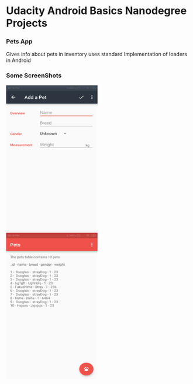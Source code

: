 # Udacity Android Basics Nanodegree Projects
### Pets App
Gives info about pets in inventory uses standard Implementation of loaders in Android


### Some ScreenShots

<img src="Images/Screenshot_2019-08-09-22-18-04-935_com.example.android.pets.png" height="400" width="250"/> &nbsp;&nbsp;&nbsp; <img src="Images/Screenshot_2019-08-09-22-18-10-448_com.example.android.pets.png" height="400" width="250"/>

